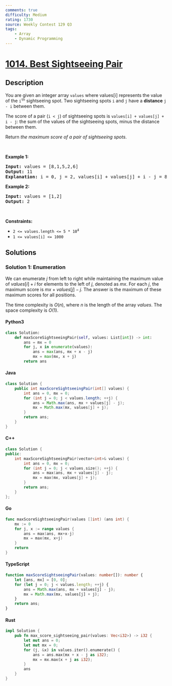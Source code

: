 ```yaml
---
comments: true
difficulty: Medium
rating: 1730
source: Weekly Contest 129 Q3
tags:
    - Array
    - Dynamic Programming
---
```


<!-- problem:start -->

# [1014. Best Sightseeing Pair](https://leetcode.com/problems/best-sightseeing-pair)

## Description

<!-- description:start -->

<p>You are given an integer array <code>values</code> where values[i] represents the value of the <code>i<sup>th</sup></code> sightseeing spot. Two sightseeing spots <code>i</code> and <code>j</code> have a <strong>distance</strong> <code>j - i</code> between them.</p>

<p>The score of a pair (<code>i &lt; j</code>) of sightseeing spots is <code>values[i] + values[j] + i - j</code>: the sum of the values of the sightseeing spots, minus the distance between them.</p>

<p>Return <em>the maximum score of a pair of sightseeing spots</em>.</p>

<p>&nbsp;</p>
<p><strong class="example">Example 1:</strong></p>

<pre>
<strong>Input:</strong> values = [8,1,5,2,6]
<strong>Output:</strong> 11
<strong>Explanation:</strong> i = 0, j = 2, values[i] + values[j] + i - j = 8 + 5 + 0 - 2 = 11
</pre>

<p><strong class="example">Example 2:</strong></p>

<pre>
<strong>Input:</strong> values = [1,2]
<strong>Output:</strong> 2
</pre>

<p>&nbsp;</p>
<p><strong>Constraints:</strong></p>

<ul>
	<li><code>2 &lt;= values.length &lt;= 5 * 10<sup>4</sup></code></li>
	<li><code>1 &lt;= values[i] &lt;= 1000</code></li>
</ul>

<!-- description:end -->

## Solutions

<!-- solution:start -->

### Solution 1: Enumeration

We can enumerate $j$ from left to right while maintaining the maximum value of $values[i] + i$ for elements to the left of $j$, denoted as $mx$. For each $j$, the maximum score is $mx + values[j] - j$. The answer is the maximum of these maximum scores for all positions.

The time complexity is $O(n)$, where $n$ is the length of the array $\textit{values}$. The space complexity is $O(1)$.

<!-- tabs:start -->

#### Python3

```python
class Solution:
    def maxScoreSightseeingPair(self, values: List[int]) -> int:
        ans = mx = 0
        for j, x in enumerate(values):
            ans = max(ans, mx + x - j)
            mx = max(mx, x + j)
        return ans
```

#### Java

```java
class Solution {
    public int maxScoreSightseeingPair(int[] values) {
        int ans = 0, mx = 0;
        for (int j = 0; j < values.length; ++j) {
            ans = Math.max(ans, mx + values[j] - j);
            mx = Math.max(mx, values[j] + j);
        }
        return ans;
    }
}
```

#### C++

```cpp
class Solution {
public:
    int maxScoreSightseeingPair(vector<int>& values) {
        int ans = 0, mx = 0;
        for (int j = 0; j < values.size(); ++j) {
            ans = max(ans, mx + values[j] - j);
            mx = max(mx, values[j] + j);
        }
        return ans;
    }
};
```

#### Go

```go
func maxScoreSightseeingPair(values []int) (ans int) {
	mx := 0
	for j, x := range values {
		ans = max(ans, mx+x-j)
		mx = max(mx, x+j)
	}
	return
}
```

#### TypeScript

```ts
function maxScoreSightseeingPair(values: number[]): number {
    let [ans, mx] = [0, 0];
    for (let j = 0; j < values.length; ++j) {
        ans = Math.max(ans, mx + values[j] - j);
        mx = Math.max(mx, values[j] + j);
    }
    return ans;
}
```

#### Rust

```rust
impl Solution {
    pub fn max_score_sightseeing_pair(values: Vec<i32>) -> i32 {
        let mut ans = 0;
        let mut mx = 0;
        for (j, &x) in values.iter().enumerate() {
            ans = ans.max(mx + x - j as i32);
            mx = mx.max(x + j as i32);
        }
        ans
    }
}
```

<!-- tabs:end -->

<!-- solution:end -->

<!-- problem:end -->
